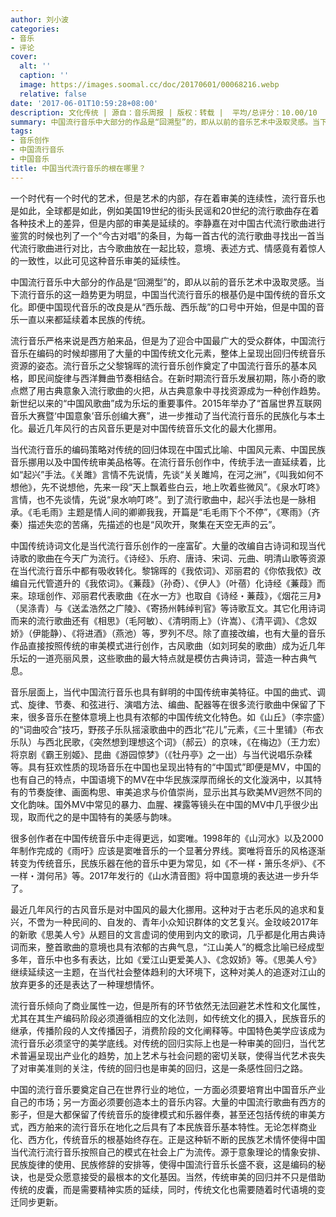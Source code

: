 ```yaml
---
author: 刘小波
categories:
- 音乐
- 评论
cover:
  alt: ''
  caption: ''
  image: https://images.soomal.cc/doc/20170601/00068216.webp
  relative: false
date: '2017-06-01T10:59:28+08:00'
description: 文化传统 | 源自：音乐周报 | 版权：转载 |  平均/总评分：10.00/10
summary: 中国流行音乐中大部分的作品是“回溯型”的，即从以前的音乐艺术中汲取灵感。当下流行音乐的这一趋势更为明显，中国当代流行音乐的根基仍是中国传统的音乐文化。即便中国现代音乐的改良是从“西乐哉、西乐哉”的口号中开始，但是中国的音乐一直以来都延续着本民族的传统……
tags:
- 音乐创作
- 中国流行音乐
- 中国音乐
title: 中国当代流行音乐的根在哪里？
---
```


一个时代有一个时代的艺术，但是艺术的内部，存在着审美的连续性，流行音乐也是如此，全球都是如此，例如美国19世纪的街头民谣和20世纪的流行歌曲存在着各种技术上的差异，但是内部的审美是延续的。李静嘉在对中国古代流行歌曲进行鉴赏的时候也列了一个“今古对唱”的条目，为每一首古代的流行歌曲寻找出一首当代流行歌曲进行对比，古今歌曲放在一起比较，意境、表述方式、情感竟有着惊人的一致性，以此可见这种音乐审美的延续性。

中国流行音乐中大部分的作品是“回溯型”的，即从以前的音乐艺术中汲取灵感。当下流行音乐的这一趋势更为明显，中国当代流行音乐的根基仍是中国传统的音乐文化。即便中国现代音乐的改良是从“西乐哉、西乐哉”的口号中开始，但是中国的音乐一直以来都延续着本民族的传统。

流行音乐严格来说是西方舶来品，但是为了迎合中国最广大的受众群体，中国流行音乐在编码的时候却挪用了大量的中国传统文化元素，整体上呈现出回归传统音乐资源的姿态。流行音乐之父黎锦晖的流行音乐创作奠定了中国流行音乐的基本风格，即民间旋律与西洋舞曲节奏相结合。在新时期流行音乐发展初期，陈小奇的歌点燃了用古典意象入流行歌曲的火把，从古典意象中寻找资源成为一种创作趋势。新世纪以来的“中国风歌曲”成为乐坛的重要事件。2015年举办了“首届世界互联网音乐大赛暨‘中国意象’音乐创编大赛”，进一步推动了当代流行音乐的民族化与本土化。最近几年风行的古风音乐更是对中国传统音乐文化的最大化挪用。

当代流行音乐的编码策略对传统的回归体现在中国式比喻、中国风元素、中国民族音乐挪用以及中国传统审美品格等。在流行音乐创作中，传统手法一直延续着，比如“起兴”手法。《关雎》言情不先说情，先谈“关关雎鸠，在河之洲”，《叫我如何不想他》，先不说想他，先来一段“天上飘着些白云，地上吹着些微风”。《泉水叮咚》言情，也不先谈情，先说“泉水响叮咚”。到了流行歌曲中，起兴手法也是一脉相承。《毛毛雨》主题是情人间的卿卿我我，开篇是“毛毛雨下个不停”，《寒雨》（齐秦）描述失恋的苦痛，先描述的也是“风吹开，聚集在天空无声的云”。

中国传统诗词文化是当代流行音乐创作的一座富矿。大量的改编自古诗词和现当代诗歌的歌曲在今天广为流行。《诗经》、乐府、唐诗、宋词、元曲、明清山歌等资源在当代流行音乐中都有吸收转化。黎锦晖的《我侬词》、邓丽君的《你侬我侬》改编自元代管道升的《我侬词》。《蒹葭》（孙奇）、《伊人》（叶蓓）化诗经《蒹葭》而来。琼瑶创作、邓丽君代表歌曲《在水一方》也取自《诗经・蒹葭》，《烟花三月》（吴涤青）与《送孟浩然之广陵》、《寄扬州韩绰判官》等诗歌互文。其它化用诗词而来的流行歌曲还有《相思》（毛阿敏）、《清明雨上》（许嵩）、《清平调》、《念奴娇》（伊能静）、《将进酒》（燕池）等，罗列不尽。除了直接改编，也有大量的音乐作品直接按照传统的审美模式进行创作，古风歌曲（如刘珂矣的歌曲）成为近几年乐坛的一道亮丽风景，这些歌曲的最大特点就是模仿古典诗词，营造一种古典气息。

音乐层面上，当代中国流行音乐也具有鲜明的中国传统审美特征。中国的曲式、调式、旋律、节奏、和弦进行、演唱方法、编曲、配器等在很多流行歌曲中保留了下来，很多音乐在整体意境上也具有浓郁的中国传统文化特色。如《山丘》（李宗盛）的“词曲咬合”技巧，野孩子乐队摇滚歌曲中的西北“花儿”元素，《三十里铺》（布衣乐队）与西北民歌，《突然想到理想这个词》（郝云）的京味，《在梅边》（王力宏）将京剧《霸王别姬》、昆曲《游园惊梦》（《牡丹亭》之一出）与当代说唱乐杂糅等。具有狂欢性质的现场音乐在中国也呈现出特有的“中国式”即便是MV，中国的也有自己的特点，中国语境下的MV在中华民族深厚而绵长的文化漩涡中，以其特有的节奏旋律、画面构思、审美追求与价值崇尚，显示出其与欧美MV迥然不同的文化韵味。国外MV中常见的暴力、血腥、裸露等镜头在中国的MV中几乎很少出现，取而代之的是中国特有的美感与韵味。

很多创作者在中国传统音乐中走得更远，如窦唯。1998年的《山河水》以及2000年制作完成的《雨吁》应该是窦唯音乐的一个显著分界线。窦唯将音乐的风格逐渐转变为传统音乐，民族乐器在他的音乐中更为常见，如《不一样・箫乐冬炉》、《不一样・潸何吊》等。2017年发行的《山水清音图》将中国意境的表达进一步升华了。

最近几年风行的古风音乐是对中国风的最大化挪用。这种对于古老乐风的追求和复兴，不啻为一种民间的、自发的、青年小众知识群体的文艺复兴。金玟岐2017年的新歌《思美人兮》从题目的文言虚词的使用到内文的歌词，几乎都是化用古典诗词而来，整首歌曲的意境也具有浓郁的古典气息，“江山美人”的概念比喻已经成型多年，音乐中也多有表达，比如《爱江山更爱美人》、《念奴娇》等。《思美人兮》继续延续这一主题，在当代社会整体趋利的大环境下，这种对美人的追逐对江山的放弃更多的还是表达了一种理想情怀。

流行音乐倾向了商业属性一边，但是所有的环节依然无法回避艺术性和文化属性，尤其在其生产编码阶段必须遵循相应的文化法则，如传统文化的摄入，民族音乐的继承，传播阶段的人文传播因子，消费阶段的文化阐释等。中国特色美学应该成为流行音乐必须坚守的美学底线。对传统的回归实际上也是一种审美的回归，当代艺术普遍呈现出产业化的趋势，加上艺术与社会问题的密切关联，使得当代艺术丧失了对审美准则的关注，传统的回归也是审美的回归，这是一条感性回归之路。

中国的流行音乐要奠定自己在世界行业的地位，一方面必须要培育出中国音乐产业自己的市场；另一方面必须要创造本土的音乐内容。大量的中国流行歌曲有西方的影子，但是大都保留了传统音乐的旋律模式和乐器伴奏，甚至还包括传统的审美方式，西方舶来的流行音乐在地化之后具有了本民族音乐基本特性。无论怎样商业化、西方化，传统音乐的根基始终存在。正是这种斩不断的民族艺术情怀使得中国当代流行流行音乐按照自己的模式在社会上广为流传。源于意象理论的情象安排、民族旋律的使用、民族修辞的安排等，使得中国流行音乐长盛不衰，这是编码的秘诀，也是受众愿意接受的最根本的文化基因。当然，传统审美的回归并不只是借助传统的皮囊，而是需要精神实质的延续，同时，传统文化也需要随着时代语境的变迁同步更新。
